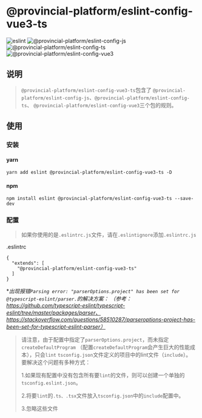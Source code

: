 # @provincial-platform/eslint-config-vue3-ts

![eslint](https://img.shields.io/badge/eslint-v7.29.0-blue)
![@provincial-platform/eslint-config-js](https://img.shields.io/badge/%40provincial--platform%2Feslint--config--js-v0.1.4-blue)
![@provincial-platform/eslint-config-ts](https://img.shields.io/badge/%40provincial--platform%2Feslint--config--ts-v0.1.2-blue)
![@provincial-platform/eslint-config-vue3](https://img.shields.io/badge/%40provincial--platform%2Feslint--config--vue3-v0.1.2-blue)


## 说明

> `@provincial-platform/eslint-config-vue3-ts`包含了
> `@provincial-platform/eslint-config-js`、`@provincial-platform/eslint-config-ts`、
> `@provincial-platform/eslint-config-vue3`三个包的规则。

## 使用

### 安装

#### yarn
```shell
yarn add eslint @provincial-platform/eslint-config-vue3-ts -D
```

#### npm

```shell
npm install eslint @provincial-platform/eslint-config-vue3-ts --save-dev
```


### 配置
> 如果你使用的是`.eslintrc.js`文件，请在`.eslintignore`添加`.eslintrc.js`

.eslintrc
```text
{
  "extends": [
    "@provincial-platform/eslint-config-vue3-ts"
  ]
}
```


**出现报错`Parsing error: "parserOptions.project" has been set for @typescript-eslint/parser.`的解决方案：
（参考：https://github.com/typescript-eslint/typescript-eslint/tree/master/packages/parser、
https://stackoverflow.com/questions/58510287/parseroptions-project-has-been-set-for-typescript-eslint-parser）*
> 请注意，由于配置中指定了`parserOptions.project`，而未指定`createDefaultProgram`
> （配置`createDefaultProgram`会产生巨大的性能成本），只会`lint` `tsconfig.json`文件定义的项目中的lint文件（`include`）。
> 要解决这个问题有多种方式：
> 
> 1.如果现有配置中没有包含所有要`lint`的文件，则可以创建一个单独的`tsconfig.eslint.json`。
> 
> 2.将要`lint`的`.ts、.tsx`文件放入`tsconfig.json`中的`include`配置中。
> 
> 3.忽略这些文件
